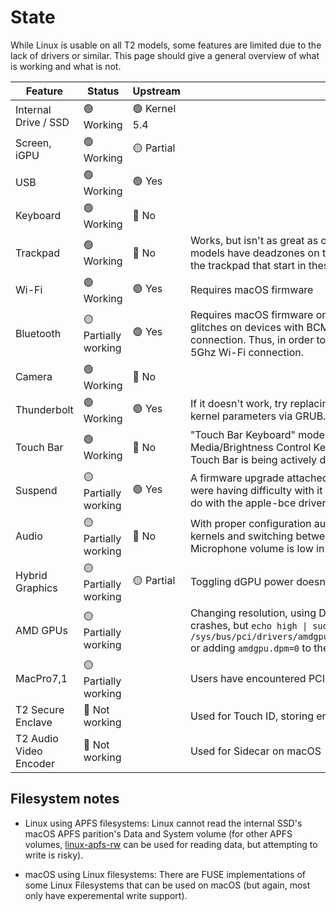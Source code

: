 # State

While Linux is usable on all T2 models, some features are limited due to the lack of drivers or similar. This page should give a general overview of what is working and what is not.

|Feature|Status|Upstream|Notes|Issues/links|
|-|-|-|-|-|
|Internal Drive / SSD|🟢 Working|🟢 Kernel 5.4||[Filesystem notes](#filesystem-notes)|
|Screen, iGPU|🟢 Working|🟡 Partial|||
|USB|🟢 Working|🟢 Yes|||
|Keyboard|🟢 Working|🔴 No||[apple-bce](https://github.com/t2linux/apple-bce-drv)|
|Trackpad|🟢 Working|🔴 No|Works, but isn't as great as on macOS (no force touch or palm rejection). Some models have deadzones on the edges of their trackpads where swipes along the trackpad that start in these deadzones will not be registered.|[apple-bce](https://github.com/t2linux/apple-bce-drv), [Trackpad tuning](https://wiki.t2linux.org/#trackpad-tuning)|
|Wi-Fi|🟢 Working|🟢 Yes|Requires macOS firmware|[Setup guide](https://wiki.t2linux.org/guides/wifi-bluetooth/)|
|Bluetooth|🟡 Partially working|🟢 Yes|Requires macOS firmware only for devices with BCM4377 chip. Also, Bluetooth glitches on devices with BCM4377 Chip if connected to a 2.4 Ghz Wi-Fi connection. Thus, in order to use Bluetooth either turn off your Wi-Fi or use a 5Ghz Wi-Fi connection.|[Setup guide](https://wiki.t2linux.org/guides/wifi-bluetooth/)|
|Camera|🟢 Working|🔴 No||[apple-bce](https://github.com/t2linux/apple-bce-drv)|
|Thunderbolt|🟢 Working|🟢 Yes|If it doesn't work, try replacing `pcie_ports=compat` with `pcie_ports=native` in the kernel parameters via GRUB.||
|Touch Bar|🟢 Working|🔴 No|"Touch Bar Keyboard" mode works OOTB, where only the Function Keys or the Media/Brightness Control Keys are shown. Support for custom graphics on the Touch Bar is being actively developed.|[tiny-dfr](https://github.com/kekrby/tiny-dfr), [apple-ib](https://github.com/t2linux/apple-ib-drv)|
|Suspend|🟡 Partially working|🟢 Yes|A firmware upgrade attached to macOS Sonoma broke suspend. Some users were having difficulty with it even before Sonoma. The issue has something to do with the apple-bce driver, because suspend works when it's disabled.|[#53](https://github.com/t2linux/T2-Ubuntu-Kernel/issues/53)|
|Audio|🟡 Partially working|🔴 No|With proper configuration audio can work, however it is not stable in some older kernels and switching between speakers and when using the microphone. Microphone volume is low in some Macs.|[apple-bce](https://github.com/t2linux/apple-bce-drv)|
|Hybrid Graphics|🟡 Partially working|🟡 Partial|Toggling dGPU power doesn't work.|[Hybrid Graphics](https://wiki.t2linux.org/guides/hybrid-graphics/)|
|AMD GPUs|🟡 Partially working||Changing resolution, using DRI_PRIME and doing various other things can cause crashes, but `echo high \| sudo tee /sys/bus/pci/drivers/amdgpu/0000:??:??.?/power_dpm_force_performance_level` or adding `amdgpu.dpm=0` to the kernel commandline stops these crashes.||
|MacPro7,1|🟡 Partially working||Users have encountered PCIE Address Space issues, with auto remap breaking.||
|T2 Secure Enclave|🔴 Not working||Used for Touch ID, storing encryption keys on macOS||
|T2 Audio Video Encoder|🔴 Not working||Used for Sidecar on macOS||

## Filesystem notes

- Linux using APFS filesystems: Linux cannot read the internal SSD's macOS APFS parition's Data and System volume (for other APFS volumes, [linux-apfs-rw](https://github.com/linux-apfs/linux-apfs-rw) can be used for reading data, but attempting to write is risky).

- macOS using Linux filesystems: There are FUSE implementations of some Linux Filesystems that can be used on macOS (but again, most only have experemental write support).
